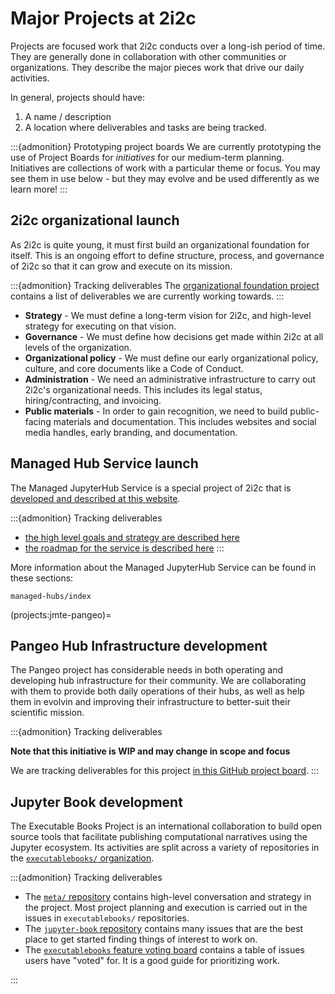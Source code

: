 # Major Projects at 2i2c

Projects are focused work that 2i2c conducts over a long-ish period of time.
They are generally done in collaboration with other communities or organizations.
They describe the major pieces work that drive our daily activities.

In general, projects should have:

1. A name / description
2. A location where deliverables and tasks are being tracked.

:::{admonition} Prototyping project boards
We are currently prototyping the use of Project Boards for _initiatives_ for our medium-term planning.
Initiatives are collections of work with a particular theme or focus.
You may see them in use below - but they may evolve and be used differently as we learn more!
:::

## 2i2c organizational launch

As 2i2c is quite young, it must first build an organizational foundation for itself.
This is an ongoing effort to define structure, process, and governance of 2i2c so that it can grow and execute on its mission.

:::{admonition} Tracking deliverables
The [organizational foundation project](https://github.com/orgs/2i2c-org/projects/11) contains a list of deliverables we are currently working towards.
:::

- **Strategy** - We must define a long-term vision for 2i2c, and high-level strategy for executing on that vision.
- **Governance** - We must define how decisions get made within 2i2c at all levels of the organization.
- **Organizational policy** - We must define our early organizational policy, culture, and core documents like a Code of Conduct.
- **Administration** - We need an administrative infrastructure to carry out 2i2c's organizational needs. This includes its legal status, hiring/contracting, and invoicing. 
- **Public materials** - In order to gain recognition, we need to build public-facing materials and documentation. This includes websites and social media handles, early branding, and documentation.

## Managed Hub Service launch

The Managed JupyterHub Service is a special project of 2i2c that is [developed and described at this website](managed-hubs/index.md).

:::{admonition} Tracking deliverables
- [the high level goals and strategy are described here](https://pilot.2i2c.org/en/latest/about/strategy.html)
- [the roadmap for the service is described here](https://pilot.2i2c.org/en/latest/about/roadmap.html)
:::

More information about the Managed JupyterHub Service can be found in these sections:

```{toctree}
managed-hubs/index
```

(projects:jmte-pangeo)=
## Pangeo Hub Infrastructure development

The Pangeo project has considerable needs in both operating and developing hub infrastructure for their community.
We are collaborating with them to provide both daily operations of their hubs, as well as help them in evolvin and improving their infrastructure to better-suit their scientific mission.

:::{admonition} Tracking deliverables

**Note that this initiative is WIP and may change in scope and focus**

We are tracking deliverables for this project [in this GitHub project board](https://github.com/orgs/2i2c-org/projects/16).
:::

## Jupyter Book development

The Executable Books Project is an international collaboration to build open source tools that facilitate publishing computational narratives using the Jupyter ecosystem.
Its activities are split across a variety of repositories in the [`executablebooks/` organization](https://github.com/executablebooks).

:::{admonition} Tracking deliverables

- The [`meta/` repository](https://github.com/executablebooks/meta) contains high-level conversation and strategy in the project. Most project planning and execution is carried out in the issues in `executablebooks/` repositories.
- The [`jupyter-book` repository](https://github.com/executablebooks) contains many issues that are the best place to get started finding things of interest to work on.
- The [`executablebooks` feature voting board](https://executablebooks.org/en/latest/feature-vote.html) contains a table of issues users have "voted" for. It is a good guide for prioritizing work.

:::
